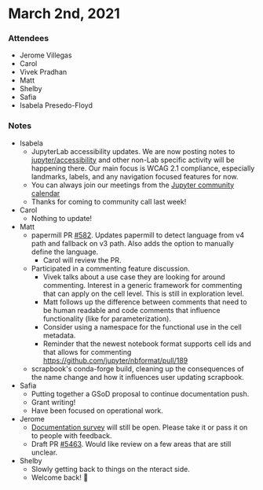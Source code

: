 # March 2nd, 2021

### Attendees
- Jerome Villegas
- Carol
- Vivek Pradhan
- Matt
- Shelby
- Safia
- Isabela Presedo-Floyd

### Notes
- Isabela
    - JupyterLab accessibility updates. We are now posting notes to [jupyter/accessibility](https://github.com/jupyter/accessibility/) and other non-Lab specific activity will be happening there. Our main focus is WCAG 2.1 compliance, especially landmarks, labels, and any navigation focused features for now.
    - You can always join our meetings from the [Jupyter community calendar](https://jupyter.readthedocs.io/en/latest/community/content-community.html#jupyter-community-meetings)
    - Thanks for coming to community call last week!
- Carol
    - Nothing to update!
- Matt
    - papermill PR [#582](https://github.com/nteract/papermill/pull/582). Updates papermill to detect language from v4 path and fallback on v3 path. Also adds the option to manually define the language.
        - Carol will review the PR.
    - Participated in a commenting feature discussion.
        - Vivek talks about a use case they are looking for around commenting. Interest in a generic framework for commenting that can apply on the cell level. This is still in exploration level.
        - Matt follows up the difference between comments that need to be human readable and code comments that influence functionality (like for parameterization).
        - Consider using a namespace for the functional use in the cell metadata.
        - Reminder that the newest notebook format supports cell ids and that allows for commenting https://github.com/jupyter/nbformat/pull/189
    - scrapbook's conda-forge build, cleaning up the consequences of the name change and how it influences user updating scrapbook.
- Safia
    - Putting together a GSoD proposal to continue documentation push.
    - Grant writing!
    - Have been focused on operational work.
- Jerome
    - [Documentation survey](https://docs.google.com/forms/d/e/1FAIpQLSctD2rUAvBFRrE70im2I9WpTfh6ee_RucUxYEKWbjDkHoEyGQ/viewform) will still be open. Please take it or pass it on to people with feedback.
    - Draft PR [#5463](https://github.com/nteract/nteract/pull/5463). Would like review on a few areas that are still unclear.
- Shelby
    - Slowly getting back to things on the nteract side.
    - Welcome back! :tada: 
